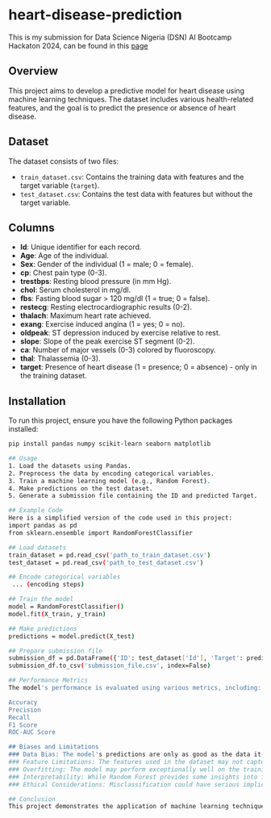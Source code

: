# heart-disease-prediction
This is my submission for Data Science Nigeria (DSN) AI Bootcamp Hackaton 2024, can be found in this [page](https://github.com/DataScienceNigeria/DSN-AI-Bootcamp-2024-Qualification-Project-Participation-and-Hackathon/blob/main/ML%20with%20Azure-Python.md)

## Overview
This project aims to develop a predictive model for heart disease using machine learning techniques. The dataset includes various health-related features, and the goal is to predict the presence or absence of heart disease.

## Dataset
The dataset consists of two files:
- `train_dataset.csv`: Contains the training data with features and the target variable (`target`).
- `test_dataset.csv`: Contains the test data with features but without the target variable.

## Columns
- **Id**: Unique identifier for each record.
- **Age**: Age of the individual.
- **Sex**: Gender of the individual (1 = male; 0 = female).
- **cp**: Chest pain type (0-3).
- **trestbps**: Resting blood pressure (in mm Hg).
- **chol**: Serum cholesterol in mg/dl.
- **fbs**: Fasting blood sugar > 120 mg/dl (1 = true; 0 = false).
- **restecg**: Resting electrocardiographic results (0-2).
- **thalach**: Maximum heart rate achieved.
- **exang**: Exercise induced angina (1 = yes; 0 = no).
- **oldpeak**: ST depression induced by exercise relative to rest.
- **slope**: Slope of the peak exercise ST segment (0-2).
- **ca**: Number of major vessels (0-3) colored by fluoroscopy.
- **thal**: Thalassemia (0-3).
- **target**: Presence of heart disease (1 = presence; 0 = absence) - only in the training dataset.

## Installation
To run this project, ensure you have the following Python packages installed:

```bash
pip install pandas numpy scikit-learn seaborn matplotlib

## Usage
1. Load the datasets using Pandas.
2. Preprocess the data by encoding categorical variables.
3. Train a machine learning model (e.g., Random Forest).
4. Make predictions on the test dataset.
5. Generate a submission file containing the ID and predicted Target.

## Example Code
Here is a simplified version of the code used in this project:
import pandas as pd
from sklearn.ensemble import RandomForestClassifier

## Load datasets
train_dataset = pd.read_csv('path_to_train_dataset.csv')
test_dataset = pd.read_csv('path_to_test_dataset.csv')

## Encode categorical variables
 ... (encoding steps)

## Train the model
model = RandomForestClassifier()
model.fit(X_train, y_train)

## Make predictions
predictions = model.predict(X_test)

## Prepare submission file
submission_df = pd.DataFrame({'ID': test_dataset['Id'], 'Target': predictions})
submission_df.to_csv('submission_file.csv', index=False)

## Performance Metrics
The model's performance is evaluated using various metrics, including:

Accuracy
Precision
Recall
F1 Score
ROC-AUC Score

## Biases and Limitations
### Data Bias: The model's predictions are only as good as the data it was trained on. If the training dataset does not represent the general population, the model may not perform well in real-world scenarios.
### Feature Limitations: The features used in the dataset may not capture all relevant factors influencing heart disease. Important variables such as lifestyle factors, family history, and genetic predispositions may be missing.
### Overfitting: The model may perform exceptionally well on the training data but fail to generalize to unseen data if not properly validated.
### Interpretability: While Random Forest provides some insights into feature importance, it is still less interpretable than simpler models like logistic regression. This can make it challenging to understand the underlying reasons for predictions.
### Ethical Considerations: Misclassification could have serious implications for patients. False negatives may lead to undiagnosed conditions, while false positives can cause unnecessary anxiety and further medical tests.

## Conclusion
This project demonstrates the application of machine learning techniques to predict heart disease. Further feature engineering and hyperparameter tuning can improve the model's effectiveness.

